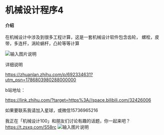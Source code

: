# 机械设计程序4

#### 介绍
在机械设计中涉及到很多工程计算，这是一套机械设计软件包含齿轮，
螺栓，皮带，多连杆，涡轮蜗杆，凸轮等等计算

![输入图片说明](https://pica.zhimg.com/80/v2-a551b3cb8b9052fd214ba659749a9153_720w.webp?source=d16d100b)

详细说明

https://zhuanlan.zhihu.com/p/692334631?utm_psn=1786803980288000000


b站地址：

https://link.zhihu.com/?target=https%3A//space.bilibili.com/32426006

如果要联系我请加入星球，或微信15736965216

我正在「机械设计100」和朋友们讨论有趣的话题，你⼀起来吧？
https://t.zsxq.com/S58rc
![输入图片说明](https://picx.zhimg.com/80/v2-29b68c645d1a2dbc9dc8be0c5b635bbc_720w.webp?source=d16d100b)